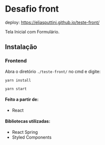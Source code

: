 # Desafio front

deploy: https://eliasputtini.github.io/teste-front/

Tela Inicial com Formulário.

## Instalação

### Frontend 


Abra o diretório `./teste-front/` no cmd e digite: 

```
yarn install
```
```
yarn start
```

#### Feito a partir de:
- React

#### Bibliotecas utilizadas:
- React Spring
- Styled Components
